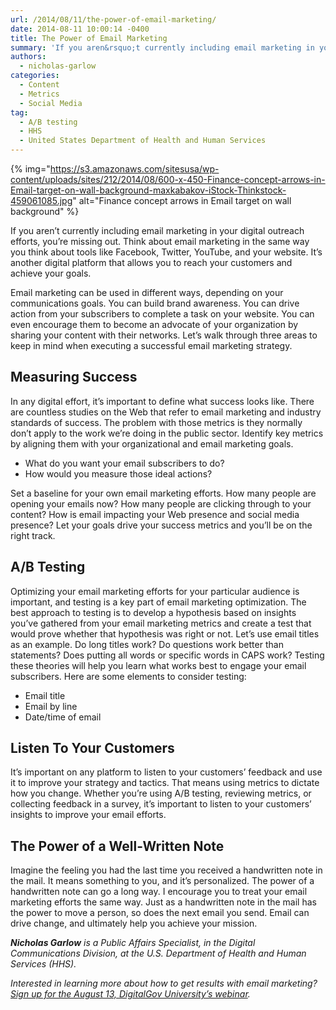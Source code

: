 ```yaml
---
url: /2014/08/11/the-power-of-email-marketing/
date: 2014-08-11 10:00:14 -0400
title: The Power of Email Marketing
summary: 'If you aren&rsquo;t currently including email marketing in your digital outreach efforts, you&rsquo;re missing out. Think about email marketing in the same way you think about tools like Facebook, Twitter, YouTube, and your website. It&rsquo;s another digital platform that allows you to reach your customers and achieve your goals. Email marketing can be used in'
authors:
  - nicholas-garlow
categories:
  - Content
  - Metrics
  - Social Media
tag:
  - A/B testing
  - HHS
  - United States Department of Health and Human Services
---
```


{% img="https://s3.amazonaws.com/sitesusa/wp-content/uploads/sites/212/2014/08/600-x-450-Finance-concept-arrows-in-Email-target-on-wall-background-maxkabakov-iStock-Thinkstock-459061085.jpg" alt="Finance concept arrows in Email target on wall background" %} 

If you aren’t currently including email marketing in your digital outreach efforts, you’re missing out. Think about email marketing in the same way you think about tools like Facebook, Twitter, YouTube, and your website. It’s another digital platform that allows you to reach your customers and achieve your goals.

Email marketing can be used in different ways, depending on your communications goals. You can build brand awareness. You can drive action from your subscribers to complete a task on your website. You can even encourage them to become an advocate of your organization by sharing your content with their networks. Let’s walk through three areas to keep in mind when executing a successful email marketing strategy.

## Measuring Success

In any digital effort, it’s important to define what success looks like. There are countless studies on the Web that refer to email marketing and industry standards of success. The problem with those metrics is they normally don’t apply to the work we’re doing in the public sector. Identify key metrics by aligning them with your organizational and email marketing goals.

  * What do you want your email subscribers to do?
  * How would you measure those ideal actions?

Set a baseline for your own email marketing efforts. How many people are opening your emails now? How many people are clicking through to your content? How is email impacting your Web presence and social media presence? Let your goals drive your success metrics and you’ll be on the right track.

## A/B Testing

Optimizing your email marketing efforts for your particular audience is important, and testing is a key part of email marketing optimization. The best approach to testing is to develop a hypothesis based on insights you’ve gathered from your email marketing metrics and create a test that would prove whether that hypothesis was right or not. Let’s use email titles as an example. Do long titles work? Do questions work better than statements? Does putting all words or specific words in CAPS work? Testing these theories will help you learn what works best to engage your email subscribers. Here are some elements to consider testing:

  * Email title
  * Email by line
  * Date/time of email

## Listen To Your Customers

It&#8217;s important on any platform to listen to your customers&#8217; feedback and use it to improve your strategy and tactics. That means using metrics to dictate how you change. Whether you’re using A/B testing, reviewing metrics, or collecting feedback in a survey, it’s important to listen to your customers&#8217; insights to improve your email efforts.

## The Power of a Well-Written Note

Imagine the feeling you had the last time you received a handwritten note in the mail. It means something to you, and it’s personalized. The power of a handwritten note can go a long way. I encourage you to treat your email marketing efforts the same way. Just as a handwritten note in the mail has the power to move a person, so does the next email you send. Email can drive change, and ultimately help you achieve your mission.

_**Nicholas Garlow** is a Public Affairs Specialist, in the Digital Communications Division, at the U.S. Department of Health and Human Services (HHS)._

_Interested in learning more about how to get results with email marketing? [Sign up for the August 13, DigitalGov University&#8217;s webinar](https://www.WHATEVER/event/the-power-of-email-marketing/ "The Power of Email Marketing")._